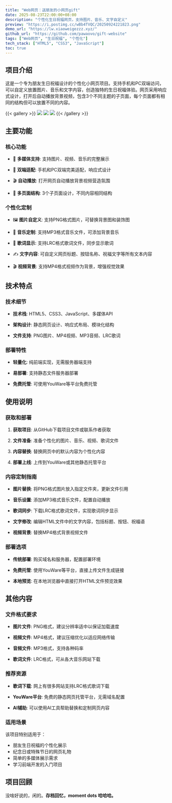 ```yaml
---
title: "Web网页：送朋友的小网页gift"
date: 2025-08-23T22:00:00+08:00
description: "个性化生日祝福网页，支持图片、音乐、文字自定义"
preview: "https://i.postimg.cc/wBb4TVQC/20250924221823.png"
demo_url: "https://lw.xiaoweigezzz.xyz/"
github_url: "https://github.com/pawaovo/gift-website"
tags: ["Web网页", "生日祝福", "个性化"]
tech_stack: ["HTML5", "CSS3", "JavaScript"]
toc: true
---
```


## 项目介绍

这是一个专为朋友生日祝福设计的个性化小网页项目。支持手机和PC双端访问，可以自定义放置图片、音乐和文字内容，创造独特的生日祝福体验。网页采用响应式设计，打开后自动播放背景视频，包含3个不同主题的子页面，每个页面都有相同的结构但可以放置不同的内容。

{{< gallery >}}
![](https://i.postimg.cc/13VQQ8S5/2.jpg)
![](https://i.postimg.cc/Dzq3SRm9/1.jpg)
![](https://i.postimg.cc/0Ngq295G/3.jpg)
{{< /gallery >}}

## 主要功能

### 核心功能

- 🎵 **多媒体支持**: 支持图片、视频、音乐的完整展示

- 📱 **双端适配**: 手机和PC双端完美适配，响应式设计

- 🎬 **自动播放**: 打开网页自动播放背景视频营造氛围

- 📄 **多页面结构**: 3个子页面设计，不同内容相同结构

### 个性化定制

- 🖼️ **图片自定义**: 支持PNG格式图片，可替换背景图和装饰图

- 🎵 **音乐定制**: 支持MP3格式音乐文件，可添加背景音乐

- 📝 **歌词显示**: 支持LRC格式歌词文件，同步显示歌词

- ✍️ **文字内容**: 可自定义网页标题、按钮名称、祝福文字等所有文本内容

- 🎬 **视频背景**: 支持MP4格式视频作为背景，增强视觉效果

## 技术特点

### 技术细节

- **技术栈**: HTML5、CSS3、JavaScript、多媒体API

- **架构设计**: 静态网页设计、响应式布局、模块化结构

- **文件支持**: PNG图片、MP4视频、MP3音频、LRC歌词

### 部署特性

- **轻量化**: 纯前端实现，无需服务器端支持

- **易部署**: 支持静态文件服务器部署

- **免费托管**: 可使用YouWare等平台免费托管

## 使用说明

### 获取和部署

1. **获取项目**: 从GitHub下载项目文件或联系作者获取

2. **文件准备**: 准备个性化的图片、音乐、视频、歌词文件

3. **内容替换**: 替换网页中的默认内容为个性化内容

4. **部署上线**: 上传到YouWare或其他静态托管平台

### 内容定制指南

- **图片替换**: 将PNG格式图片放入指定文件夹，更新文件引用

- **音乐设置**: 添加MP3格式音乐文件，配置自动播放

- **歌词同步**: 下载LRC格式歌词文件，实现歌词同步显示

- **文字修改**: 编辑HTML文件中的文字内容，包括标题、按钮、祝福语

- **视频背景**: 替换MP4格式背景视频文件

### 部署选项

- **传统部署**: 购买域名和服务器，配置部署环境

- **免费托管**: 使用YouWare等平台，直接上传文件生成链接

- **本地预览**: 在本地浏览器中直接打开HTML文件预览效果

## 其他内容

### 文件格式要求

- **图片文件**: PNG格式，建议分辨率适中以保证加载速度

- **视频文件**: MP4格式，建议压缩优化以适应网络传输

- **音频文件**: MP3格式，支持各种码率

- **歌词文件**: LRC格式，可从各大音乐网站下载

### 推荐资源

- **歌词下载**: 网上有很多网站支持LRC格式歌词下载

- **YouWare平台**: 免费的静态网页托管平台，无需域名配置

- **AI辅助**: 可以使用AI工具帮助替换和定制网页内容

### 适用场景

该项目特别适用于：

- 朋友生日祝福的个性化展示
- 纪念日或特殊节日的网页礼物
- 简单的多媒体展示需求
- 学习前端开发的入门项目

## 项目回顾

没啥好说的，闲的。**存档回忆，moment dots 哈哈哈。**
